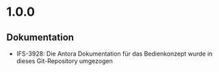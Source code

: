 # 1.0.0
## Dokumentation
- IFS-3928: Die Antora Dokumentation für das Bedienkonzept wurde in dieses Git-Repository umgezogen

